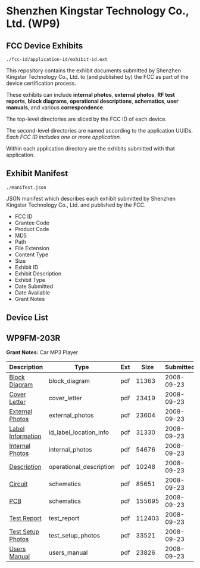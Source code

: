 # Shenzhen Kingstar Technology Co., Ltd. (WP9)
## FCC Device Exhibits

```
./fcc-id/application-id/exhibit-id.ext
```

This repository contains the exhibit documents submitted by Shenzhen Kingstar Technology Co., Ltd. to (and published by) the FCC as part of the device certification process.

These exhibits can include **internal photos**, **external photos**, **RF test reports**, **block diagrams**, **operational descriptions**, **schematics**, **user manuals**, and various **correspondence**.

The top-level directories are sliced by the FCC ID of each device.

The second-level directories are named according to the application UUIDs. *Each FCC ID includes one or more application.*

Within each application directory are the exhibits submitted with that application. 

## Exhibit Manifest

```
./manifest.json
```

JSON manifest which describes each exhibit submitted by Shenzhen Kingstar Technology Co., Ltd. and published by the FCC.

- FCC ID
- Grantee Code
- Product Code
- MD5
- Path
- File Extension
- Content Type
- Size
- Exhibit ID
- Exhibit Description
- Exhibit Type
- Date Submitted
- Date Available
- Grant Notes

## Device List
## WP9FM-203R
**Grant Notes:** Car MP3 Player

| Description | Type | Ext | Size | Submitted | Available |
| ----------- | ---- | --- | ---- | --------- | --------- |
| [Block Diagram](WP9FM-203R/b2c99c5c46652a62b92c08229fc46df8/1005143.pdf) | block_diagram | pdf | 11363 | 2008-09-23 | 2008-09-23 |
| [Cover Letter](WP9FM-203R/b2c99c5c46652a62b92c08229fc46df8/1005145.pdf) | cover_letter | pdf | 23419 | 2008-09-23 | 2008-09-23 |
| [External Photos](WP9FM-203R/b2c99c5c46652a62b92c08229fc46df8/1005147.pdf) | external_photos | pdf | 23604 | 2008-09-23 | 2008-09-23 |
| [Label Information](WP9FM-203R/b2c99c5c46652a62b92c08229fc46df8/1005149.pdf) | id_label_location_info | pdf | 31330 | 2008-09-23 | 2008-09-23 |
| [Internal Photos](WP9FM-203R/b2c99c5c46652a62b92c08229fc46df8/1005150.pdf) | internal_photos | pdf | 54676 | 2008-09-23 | 2008-09-23 |
| [Description](WP9FM-203R/b2c99c5c46652a62b92c08229fc46df8/1005146.pdf) | operational_description | pdf | 10248 | 2008-09-23 | 2008-09-23 |
| [Circuit](WP9FM-203R/b2c99c5c46652a62b92c08229fc46df8/1005144.pdf) | schematics | pdf | 85651 | 2008-09-23 | 2008-09-23 |
| [PCB](WP9FM-203R/b2c99c5c46652a62b92c08229fc46df8/1005152.pdf) | schematics | pdf | 155695 | 2008-09-23 | 2008-09-23 |
| [Test Report](WP9FM-203R/b2c99c5c46652a62b92c08229fc46df8/1005148.pdf) | test_report | pdf | 112403 | 2008-09-23 | 2008-09-23 |
| [Test Setup Photos](WP9FM-203R/b2c99c5c46652a62b92c08229fc46df8/1005153.pdf) | test_setup_photos | pdf | 33521 | 2008-09-23 | 2008-09-23 |
| [Users Manual](WP9FM-203R/b2c99c5c46652a62b92c08229fc46df8/1005151.pdf) | users_manual | pdf | 23826 | 2008-09-23 | 2008-09-23 |
